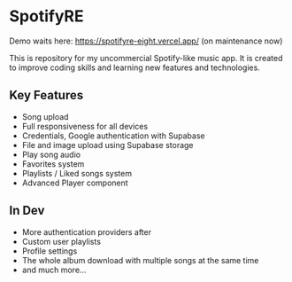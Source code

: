 # SpotifyRE

Demo waits here: https://spotifyre-eight.vercel.app/
(on maintenance now)

This is repository for my uncommercial Spotify-like music app. It is created to improve coding skills and learning new features and technologies.

## Key Features
- Song upload
- Full responsiveness for all devices
- Credentials, Google authentication with Supabase
- File and image upload using Supabase storage
- Play song audio
- Favorites system
- Playlists / Liked songs system
- Advanced Player component

## In Dev
- More authentication providers after
- Custom user playlists
- Profile settings
- The whole album download with multiple songs at the same time
- and much more...
